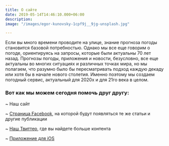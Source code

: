 ```yaml
---
title: О сайте
date: 2019-05-14T14:46:10.000+06:00
description: 
image: "/images/egor-kunovsky-1cpf9j__9jg-unsplash.jpg"

---
```

Если вы много времени проводите на улице, знание прогноза погоды становится базовой потребностью.
Однако мы все еще говорим о погоде, ориентируясь на запросы, которые были актуальны 70 лет назад.
Прогнозы погоды, приложения и новости, безусловно, все еще актуальны во многих ситуациях и различных точках мира, но мы полагаем, что разумно было бы пересматривать подход каждую декаду или хотя бы в начале нового столетия.
Именно поэтому мы создаем погодный сервис, актуальный для 2020х и для 21го века в целом.

### Вот как мы можем сегодня помочь друг другу:

~ Наш сайт

~ [Страница Facebook](https://www.facebook.com/weathergizmo/ "Weather Gizmo @ Facebook"), на которой будут появляться те же статьи и другие публикации

~ [Наш Твиттер](https://twitter.com/gizmoweather), где вы найдете больше контента

~ [Приложение для iOS](https://appstea.com/blog/weather-and-climate-tracker/ "Weather & Climate Tracker by AppsTea")
